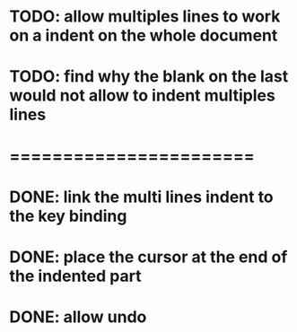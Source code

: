 # TODO: allow multiples lines to work on a indent on the whole document

# TODO: find why the blank on the last would not allow to indent multiples lines

# =======================

# DONE: link the multi lines indent to the key binding

# DONE: place the cursor at the end of the indented part

# DONE: allow undo